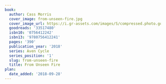 ```yaml
---
book:
  author: Cass Morris
  cover_image: from-unseen-fire.jpg
  cover_image_url: https://i.gr-assets.com/images/S/compressed.photo.goodreads.com/books/1503975809l/33517480._SX98_.jpg
  goodreads: '33517480'
  isbn10: '0756412242'
  isbn13: '9780756412241'
  pages: '390'
  publication_year: '2018'
  series: Aven Cycle
  series_position: '1'
  slug: from-unseen-fire
  title: From Unseen Fire
plan:
  date_added: '2018-09-28'
---
```

